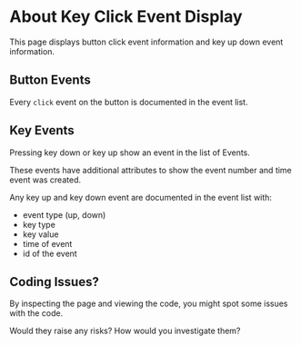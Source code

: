 # About Key Click Event Display

<div class="explanation">
        <p>This page displays button click event information and key up down event information.
        </p>
</div>

## Button Events

Every `click` event on the button is documented in the event list.

## Key Events

Pressing key down or key up show an event in the list of Events.

These events have additional attributes to show the event number and time event was created.

Any key up and key down event are documented in the event list with:

- event type (up, down)
- key type
- key value
- time of event
- id of the event

## Coding Issues?

By inspecting the page and viewing the code, you might spot some issues with the code.

Would they raise any risks? How would you investigate them?


